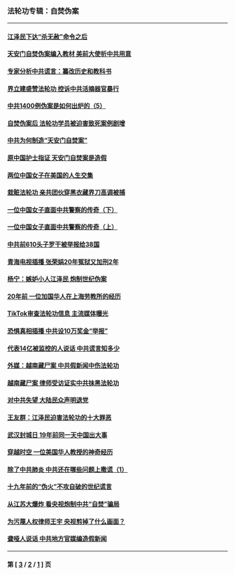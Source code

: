### 法轮功专辑：自焚伪案
---
#### [江泽民下达“杀无赦”命令之后](../../pages/nf5562/n13878084.md?12130430) 
#### [天安门自焚伪案编入教材 美前大使析中共用意](../../pages/nf5562/n13791932.md?12130430) 
#### [专家分析中共谎言：纂改历史和教科书](../../pages/nf5562/n13781542.md?12130430) 
#### [界立建盛赞法轮功 控诉中共活摘器官暴行](../../pages/nf5562/n13781971.md?12130430) 
#### [中共1400例伪案是如何出炉的（5）](../../pages/nf5562/n13226831.md?12130430) 
#### [自焚伪案后 法轮功学员被迫害致死案例剧增](../../pages/nf5562/n13190600.md?12130430) 
#### [中共为何制造“天安门自焚案”](../../pages/nf5562/n13183270.md?12130430) 
#### [原中国护士指证 天安门自焚案是造假](../../pages/nf5562/n13172289.md?12130430) 
#### [两位中国女子在美国的人生交集](../../pages/nf5562/n13156138.md?12130430) 
#### [栽赃法轮功 亲共团伙穿黑衣藏界刀高调被捕](../../pages/nf5562/n13073780.md?12130430) 
#### [一位中国女子直面中共警察的传奇（下）](../../pages/nf5562/n12989706.md?12130430) 
#### [一位中国女子直面中共警察的传奇（上）](../../pages/nf5562/n12985072.md?12130430) 
#### [中共前610头子罗干被举报给38国](../../pages/nf5562/n12975419.md?12130430) 
#### [青海电视插播 张荣娟20年冤狱又加刑2年](../../pages/nf5562/n12738166.md?12130430) 
#### [杨宁：嫉妒小人江泽民 炮制世纪伪案](../../pages/nf5562/n12724108.md?12130430) 
#### [20年前 一位加国华人在上海劳教所的经历](../../pages/nf5562/n12707932.md?12130430) 
#### [TikTok审查法轮功信息 主流媒体曝光](../../pages/nf5562/n12362336.md?12130430) 
#### [恐惧真相插播 中共设10万奖金“举报”](../../pages/nf5562/n12306396.md?12130430) 
#### [代表14亿被监控的人说话 中共谎言知多少](../../pages/nf5562/n12297484.md?12130430) 
#### [外媒：越南藏尸案 中共假新闻中伤法轮功](../../pages/nf5562/n12264411.md?12130430) 
#### [越南藏尸案 律师受访证实中共抹黑法轮功](../../pages/nf5562/n12261878.md?12130430) 
#### [对中共失望 大陆民众声明退党](../../pages/nf5562/n12187315.md?12130430) 
#### [王友群：江泽民迫害法轮功的十大罪恶](../../pages/nf5562/n12169074.md?12130430) 
#### [武汉封城日 19年前同一天中国出大事](../../pages/nf5562/n12150901.md?12130430) 
#### [穿越时空  一位美国华人教授的神奇经历](../../pages/nf5562/n12097460.md?12130430) 
#### [除了中共肺炎 中共还在哪些问题上撒谎（1）](../../pages/nf5562/n11955770.md?12130430) 
#### [十九年前的“伪火”不攻自破的世纪谎言](../../pages/nf5562/n11813238.md?12130430) 
#### [从江苏大爆炸 看央视炮制中共“自焚”骗局](../../pages/nf5562/n11140275.md?12130430) 
#### [为污蔑人权律师王宇 央视剪掉了什么画面？](../../pages/nf5562/n11130142.md?12130430) 
#### [聋哑人说话 中共地方官媒编造假新闻](../../pages/nf5562/n11006067.md?12130430) 

---
#### 第 [ [3](./3.md?12130430) / [2](./2.md?12130430) / [1](./1.md?12130430) ] 页

